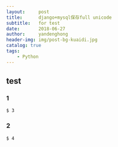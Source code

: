 ```yaml
---
layout:     post
title:      django+mysql保存full unicode
subtitle:   for test
date:       2018-06-27
author:     yandenghong
header-img: img/post-bg-kuaidi.jpg
catalog: true
tags:
    - Python
---
```


## test

### 1

	$ 3
	
### 2

	$ 4
